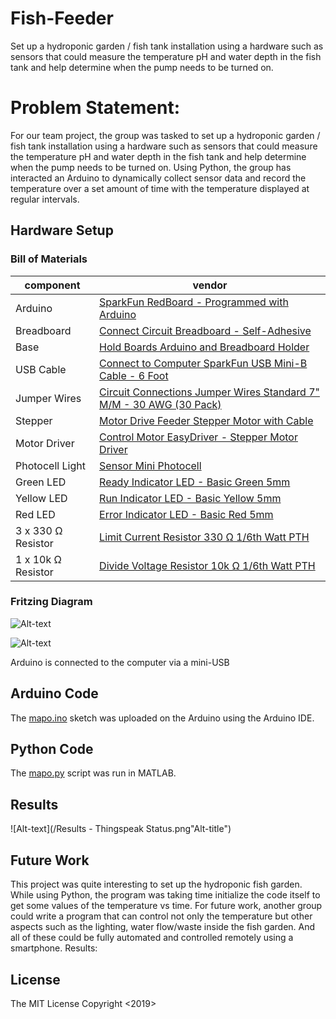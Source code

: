 # Fish-Feeder
Set up a hydroponic garden / fish tank installation using a hardware such as sensors that could measure the temperature pH and water depth in the fish tank and help determine when the pump needs to be turned on.
# Problem Statement:
For our team project, the group was tasked to set up a hydroponic garden / fish tank installation using a hardware such as sensors that could measure the temperature pH and water depth in the fish tank and help determine when the pump needs to be turned on. Using Python, the group has interacted an Arduino to dynamically collect sensor data and record the temperature over a set amount of time with the temperature displayed at regular intervals.


## Hardware Setup
### Bill of Materials

|component|vendor|
|---|---|
|Arduino|[SparkFun RedBoard - Programmed with Arduino](https://www.sparkfun.com/products/13975)|
|Breadboard|[Connect Circuit	Breadboard - Self-Adhesive](https://www.sparkfun.com/products/12002)|
|Base|[Hold Boards	Arduino and Breadboard Holder](https://www.sparkfun.com/products/11235)|
|USB Cable|[Connect to Computer	SparkFun USB Mini-B Cable - 6 Foot](https://www.sparkfun.com/products/11301)|
|Jumper Wires|[Circuit Connections	Jumper Wires Standard 7" M/M - 30 AWG (30 Pack)](https://www.sparkfun.com/products/11026)|
|Stepper|[Motor	Drive Feeder	Stepper Motor with Cable](https://www.sparkfun.com/products/938)|
|Motor Driver|[Control Motor	EasyDriver - Stepper Motor Driver](https://www.sparkfun.com/products/12779)|
|Photocell	Light|[Sensor	Mini Photocell](https://www.sparkfun.com/products/9088)|
|Green LED|[Ready Indicator	LED - Basic Green 5mm](https://www.sparkfun.com/products/9592)|
|Yellow LED|[	Run Indicator	LED - Basic Yellow 5mm	](https://www.sparkfun.com/products/9594)|
|Red LED|[Error Indicator	LED - Basic Red 5mm	](https://www.sparkfun.com/products/9590)|
|3 x 330 Ω Resistor|[	Limit Current	Resistor 330 Ω 1/6th Watt PTH](https://www.sparkfun.com/products/8377)|
|1 x 10k Ω Resistor|[	Divide Voltage	Resistor 10k Ω 1/6th Watt PTH](https://www.sparkfun.com/products/8374)|


### Fritzing Diagram

![Alt-text](/doc/fritzing_temp_sensor_redboard.png "Alt-title")



![Alt-text](/doc/temp_sensor1.jpg "Alt-title")

Arduino is connected to the computer via a mini-USB 

## Arduino Code
The [mapo.ino](mapo.ino) sketch was uploaded on the Arduino using the Arduino IDE.

## Python Code

The [mapo.py](mapo.py) script was run in MATLAB.

## Results

![Alt-text](/Results - Thingspeak Status.png"Alt-title")

## Future Work

This project was quite interesting to set up the hydroponic fish garden. While using Python, the program was taking time initialize the code itself to get some values of the temperature vs time. For future work, another group could write a program that can control not only the temperature but other aspects such as the lighting, water flow/waste inside the fish garden. And all of these could be fully automated and controlled remotely using a smartphone.
Results:
 

## License
The MIT License Copyright <2019> <Team Fish Food>










